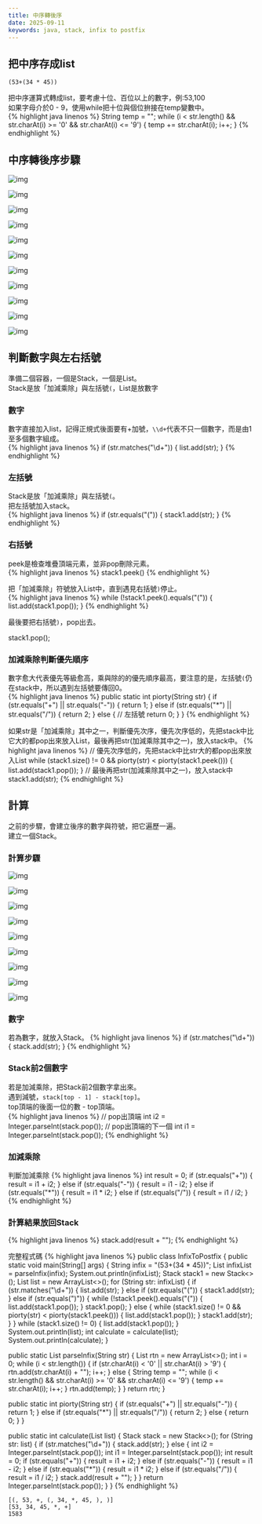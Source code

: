 ```yaml
---
title: 中序轉後序
date: 2025-09-11
keywords: java, stack, infix to postfix
---
```

## 把中序存成list
```
(53+(34 * 45))
```
把中序運算式轉成list，要考慮十位、百位以上的數字，例:53,100<br>
如果字母介於0 - 9，使用while把十位與個位拚接在temp變數中。<br>
{% highlight java linenos %}
String temp = "";
while (i < str.length() && 
  str.charAt(i) >= '0' && str.charAt(i) <= '9') {
  temp += str.charAt(i);
  i++;
}
{% endhighlight %}

## 中序轉後序步驟
![img]({{site.imgurl}}/java_datastruct/in_pofix1.png)<br>

![img]({{site.imgurl}}/java_datastruct/in_pofix2.png)<br>

![img]({{site.imgurl}}/java_datastruct/in_pofix3.png)<br>

![img]({{site.imgurl}}/java_datastruct/in_pofix4.png)<br>

![img]({{site.imgurl}}/java_datastruct/in_pofix5.png)<br>

![img]({{site.imgurl}}/java_datastruct/in_pofix6.png)<br>

![img]({{site.imgurl}}/java_datastruct/in_pofix7.png)<br>

![img]({{site.imgurl}}/java_datastruct/in_pofix8.png)<br>

![img]({{site.imgurl}}/java_datastruct/in_pofix9.png)<br>

![img]({{site.imgurl}}/java_datastruct/in_pofix10.png)<br>

![img]({{site.imgurl}}/java_datastruct/in_pofix11.png)<br>

## 判斷數字與左右括號
準備二個容器，一個是Stack，一個是List。<br>
Stack是放「加減乘除」與左括號`(`，List是放數字<br>

### 數字
數字直接加入list，記得正規式後面要有\+加號，`\\d+`代表不只一個數字，而是由1至多個數字組成。<br>
{% highlight java linenos %}
if (str.matches("\\d+")) {
   list.add(str);
}
{% endhighlight %}

### 左括號
Stack是放「加減乘除」與左括號`(`。<br>
把左括號加入stack。<br>
{% highlight java linenos %}
if (str.equals("(")) {
   stack1.add(str);
}
{% endhighlight %}

### 右括號
peek是檢查堆疊頂端元素，並非pop刪除元素。<br>
{% highlight java linenos %}
stack1.peek()
{% endhighlight %}

把「加減乘除」符號放入List中，直到遇見右括號`)`停止。<br>
{% highlight java linenos %}
while (!stack1.peek().equals("(")) {
  list.add(stack1.pop());
}
{% endhighlight %}

最後要把右括號`)`，pop出去。

stack1.pop();

### 加減乘除判斷優先順序
數字愈大代表優先等級愈高，乘與除的的優先順序最高，要注意的是，左括號`(`仍在stack中，所以遇到左括號要傳回0。<br>
{% highlight java linenos %}
  public static int piorty(String str) {
    if (str.equals("+") || str.equals("-")) {
      return 1;
    } else if (str.equals("*") || str.equals("/")) {
      return 2;
    } else { // 左括號
      return 0;
    }
  }
{% endhighlight %}

如果str是「加減乘除」其中之一，判斷優先次序，優先次序低的，先把stack中比它大的都pop出來放入List，最後再把str(加減乘除其中之一)，放入stack中。
{% highlight java linenos %}
// 優先次序低的，先把stack中比str大的都pop出來放入List
while (stack1.size() != 0 && 
  piorty(str) < piorty(stack1.peek())) {
  list.add(stack1.pop());
}
// 最後再把str(加減乘除其中之一)，放入stack中
stack1.add(str);
{% endhighlight %}

## 計算
之前的步驟，會建立後序的數字與符號，把它遍歷一遍。<br>
建立一個Stack。

### 計算步驟
![img]({{site.imgurl}}/java_datastruct/pofix_cul1.png)<br>

![img]({{site.imgurl}}/java_datastruct/pofix_cul2.png)<br>

![img]({{site.imgurl}}/java_datastruct/pofix_cul3.png)<br>

![img]({{site.imgurl}}/java_datastruct/pofix_cul4.png)<br>

![img]({{site.imgurl}}/java_datastruct/pofix_cul5.png)<br>

![img]({{site.imgurl}}/java_datastruct/pofix_cul6.png)<br>

![img]({{site.imgurl}}/java_datastruct/pofix_cul7.png)<br>

![img]({{site.imgurl}}/java_datastruct/pofix_cul8.png)<br>

![img]({{site.imgurl}}/java_datastruct/pofix_cul9.png)<br>

### 數字
若為數字，就放入Stack。
{% highlight java linenos %}
if (str.matches("\\d+")) {
  stack.add(str);
} 
{% endhighlight %}

### Stack前2個數字
若是加減乘除，把Stack前2個數字拿出來。<br>
遇到減號，`stack[top - 1] - stack[top]`。<br>
top頂端的後面一位的數 - top頂端。<br>
{% highlight java linenos %}
// pop出頂端
int i2 = Integer.parseInt(stack.pop());
// pop出頂端的下一個
int i1 = Integer.parseInt(stack.pop());
{% endhighlight %}

### 加減乘除
判斷加減乘除
{% highlight java linenos %}
int result = 0;
if (str.equals("+")) {
  result = i1 + i2;
} else if (str.equals("-")) {
  result = i1 - i2;
} else if (str.equals("*")) {
  result = i1 * i2;
} else if (str.equals("/")) {
  result = i1 / i2;
}
{% endhighlight %}

### 計算結果放回Stack
{% highlight java linenos %}
stack.add(result + "");
{% endhighlight %}

完整程式碼
{% highlight java linenos %}
public class InfixToPostfix {
  public static void main(String[] args) {
    String infix = "(53+(34 * 45))";
    List<String> infixList = parseInfix(infix);
    System.out.println(infixList);
    Stack<String> stack1 = new Stack<>();
    List<String> list = new ArrayList<>();
    for (String str: infixList) {
      if (str.matches("\\d+")) {
        list.add(str);
      } else if (str.equals("(")) {
        stack1.add(str);
      } else if (str.equals(")")) {
        while (!stack1.peek().equals("(")) {
          list.add(stack1.pop());
        }
        stack1.pop();
      } else {
        while (stack1.size() != 0 && piorty(str) < piorty(stack1.peek())) {
          list.add(stack1.pop());
        }
        stack1.add(str);
      }
    }
    while (stack1.size() != 0) {
      list.add(stack1.pop());
    }
    System.out.println(list);
    int calculate = calculate(list);
    System.out.println(calculate);
  }

  public static List parseInfix(String str) {
    List<String> rtn = new ArrayList<>();
    int i = 0;
    while (i < str.length()) {
      if (str.charAt(i) < '0' || str.charAt(i) > '9') {
        rtn.add(str.charAt(i) + "");
        i++;
      } else {
        String temp = "";
        while (i < str.length() && str.charAt(i) >= '0' && str.charAt(i) <= '9') {
          temp += str.charAt(i);
          i++;
        }
        rtn.add(temp);
      }
    }
    return rtn;
  }

  public static int piorty(String str) {
    if (str.equals("+") || str.equals("-")) {
      return 1;
    } else if (str.equals("*") || str.equals("/")) {
      return 2;
    } else {
      return 0;
    }
  }

  public static int calculate(List<String> list) {
    Stack<String> stack = new Stack<>();
    for (String str: list) {
      if (str.matches("\\d+")) {
        stack.add(str);
      } else {
        int i2 = Integer.parseInt(stack.pop());
        int i1 = Integer.parseInt(stack.pop());
        int result = 0;
        if (str.equals("+")) {
          result = i1 + i2;
        } else if (str.equals("-")) {
          result = i1 - i2;
        } else if (str.equals("*")) {
          result = i1 * i2;
        } else if (str.equals("/")) {
          result = i1 / i2;
        }
        stack.add(result + "");
      }
    }
    return Integer.parseInt(stack.pop());
  }
}
{% endhighlight %}
```
[(, 53, +, (, 34, *, 45, ), )]
[53, 34, 45, *, +]
1583
```